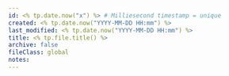 ```yaml
---
id: <% tp.date.now("x") %> # Milliesecond timestamp = unique
created: <% tp.date.now("YYYY-MM-DD HH:mm") %>
last_modified: <% tp.date.now("YYYY-MM-DD HH:mm") %>
title: <% tp.file.title() %>
archive: false
fileClass: global
notes:
---
```

